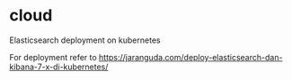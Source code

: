 # cloud
Elasticsearch deployment on kubernetes

For deployment refer to https://jaranguda.com/deploy-elasticsearch-dan-kibana-7-x-di-kubernetes/
